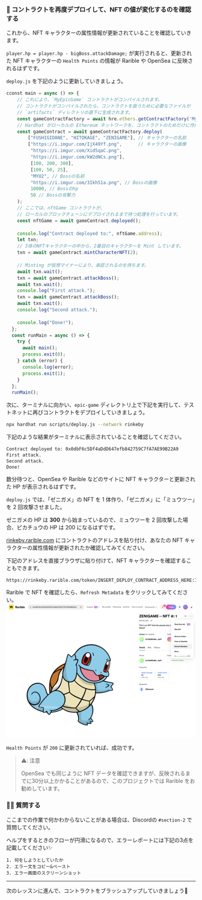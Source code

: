 ### 👻 コントラクトを再度デプロイして、NFT の値が変化するのを確認する

これから、NFT キャラクターの属性情報が更新されていることを確認していきます。

`player.hp = player.hp - bigBoss.attackDamage;` が実行されると、更新された NFT キャラクターの `Health Points` の情報が Rarible や OpenSea に反映されるはずです。

`deploy.js` を下記のように更新していきましょう。

```javascript
cconst main = async () => {
	// これにより、`MyEpicGame` コントラクトがコンパイルされます。
    // コントラクトがコンパイルされたら、コントラクトを扱うために必要なファイルが
	// `artifacts` ディレクトリの直下に生成されます。
	const gameContractFactory = await hre.ethers.getContractFactory('MyEpicGame');
	// Hardhat がローカルの Ethereum ネットワークを、コントラクトのためだけに作成します。
	const gameContract = await gameContractFactory.deploy(
		["FUSHIGIDANE", "HITOKAGE", "ZENIGAME"], // キャラクターの名前
		["https://i.imgur.com/IjX49Yf.png",      // キャラクターの画像
		 "https://i.imgur.com/Xid5qaC.png",
		 "https://i.imgur.com/kW2dNCs.png"],
		 [100, 200, 300],
		 [100, 50, 25],
		 "MYU2", // Bossの名前
		 "https://i.imgur.com/3Ikh51a.png", // Bossの画像
		 10000, // Bossのhp
		 50 // Bossの攻撃力
	);
	// ここでは、nftGame コントラクトが、
	// ローカルのブロックチェーンにデプロイされるまで待つ処理を行っています。
	const nftGame = await gameContract.deployed();

	console.log("Contract deployed to:", nftGame.address);
	let txn;
	// 3体のNFTキャラクターの中から、2番目のキャラクターを Mint しています。
	txn = await gameContract.mintCharacterNFT(2);

	// Minting が仮想マイナーにより、承認されるのを待ちます。
	await txn.wait();
	txn = await gameContract.attackBoss();
	await txn.wait();
	console.log("First attack.");
	txn = await gameContract.attackBoss();
	await txn.wait();
	console.log("Second attack.");

	console.log("Done!");
  };
  const runMain = async () => {
	try {
	  await main();
	  process.exit(0);
	} catch (error) {
	  console.log(error);
	  process.exit(1);
	}
  };
  runMain();
```

次に、ターミナルに向かい、`epic-game` ディレクトリ上で下記を実行して、テストネットに再びコントラクトをデプロイしていきましょう。

```bash
npx hardhat run scripts/deploy.js --network rinkeby
```

下記のような結果がターミナルに表示されていることを確認してください。

```plaintext
Contract deployed to: 0x0dbF6c5Df4aDdD647efb842759C7fA7AE99B22A9
First attack.
Second attack.
Done!
```

数分待つと、OpenSea や Rarible などのサイトに NFT キャラクターと更新された HP が表示されるはずです。

`deploy.js` では、「ゼニガメ」の NFT を 1 体作り、「ゼニガメ」に「ミュウツー」を 2 回攻撃させました。

ゼニガメの HP は **300** から始まっているので、ミュウツーを 2 回攻撃した場合、ピカチュウの HP は 200 になるはずです。

[rinkeby.rarible.com](https://rinkeby.rarible.com/) にコントラクトのアドレスを貼り付け、あなたの NFT キャラクターの属性情報が更新されたか確認してみてください。

下記のアドレスを直接ブラウザに貼り付けて、NFT キャラクターを確認することもできます。

```
https://rinkeby.rarible.com/token/INSERT_DEPLOY_CONTRACT_ADDRESS_HERE:INSERT_TOKEN_ID_HERE
```

Rarible で NFT を確認したら、`Refresh Metadata` をクリックしてみてください。
![](/public/images/3-ETH-NFT-game/section-2/2_2_1.png)

`Health Points` が `200` に更新されていれば、成功です。

>⚠️: 注意
>
> OpenSea でも同じように NFT データを確認できますが、反映されるまでに30分以上かかることがあるので、このプロジェクトでは Rarible をお勧めしています。
### 🙋‍♂️ 質問する

ここまでの作業で何かわからないことがある場合は、Discordの `#section-2` で質問してください。

ヘルプをするときのフローが円滑になるので、エラーレポートには下記の3点を記載してください✨
```
1. 何をしようとしていたか
2. エラー文をコピー&ペースト
3. エラー画面のスクリーンショット
```
---
次のレッスンに進んで、コントラクトをブラッシュアップしていきましょう🎉
